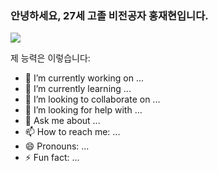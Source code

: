 ### 안녕하세요, 27세 고졸 비전공자 홍재현입니다.
<img src="https://img.shields.io/badge/-Javascript ES6-#F7DF1E?style=flat&logo=Javascript">

제 능력은 이렇습니다:

- 🔭 I’m currently working on ...
- 🌱 I’m currently learning ...
- 👯 I’m looking to collaborate on ...
- 🤔 I’m looking for help with ...
- 💬 Ask me about ...
- 📫 How to reach me: ...
- 😄 Pronouns: ...
- ⚡ Fun fact: ...
